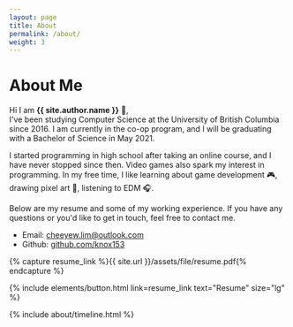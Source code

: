 ```yaml
---
layout: page
title: About
permalink: /about/
weight: 3
---
```


# **About Me**

Hi I am **{{ site.author.name }}** :wave:,<br>
I've been studying Computer Science at the University of British Columbia since 2016. I am currently in the co-op program, and I will be graduating with a Bachelor of Science in May 2021.

I started programming in high school after taking an online course, and I have never stopped since then. Video games also spark my interest in programming. In my free time, I like learning about game development :video_game:, drawing pixel art :art:, listening to EDM :headphones:.

Below are my resume and some of my working experience. If you have any questions or you'd like to get in touch, feel free to contact me.

- Email: [cheeyew.lim@outlook.com](mailto:cheeyew.lim@outlook.com)
- Github: [github.com/knox153](github.com/knox153)

{% capture resume_link %}{{ site.url }}/assets/file/resume.pdf{% endcapture %}

<p class="text-center">
{% include elements/button.html link=resume_link text="Resume" size="lg" %}
</p>

<div class="row">
{% include about/timeline.html %}
</div>